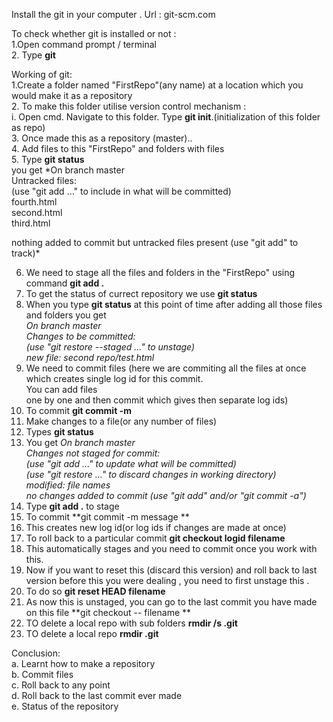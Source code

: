 Install the git in your computer . Url : git-scm.com

To check whether git is installed or not :                                                                                              
1.Open command prompt / terminal                                                                                                  
2. Type **git**                                                                                                                         

Working of git:                                                                                                                         
1.Create a folder named "FirstRepo"(any name) at a location which you would make it as a repository                                    
2. To make this folder utilise version control mechanism :                                                                              
   i. Open cmd. Navigate to this folder. Type **git init**.(initialization of this folder as repo)                                      
3. Once made this as a repository (master)..                                                                                            
4. Add files to this "FirstRepo" and folders with files                                                                                 
5. Type **git status**                                                                                                                   
  you get *On branch master                                                                                                            
  Untracked files:                                                                                                                       
  (use "git add <file>..." to include in what will be committed)                                                                        
        fourth.html                                                                                                              
        second.html                                                                                                                  
        third.html                                                                                                                     

   nothing added to commit but untracked files present (use "git add" to track)*                                                          
  
6. We need to stage all the files and folders in the "FirstRepo" using command **git add .**                                        
7. To get the status of currect repository we use **git status**                                                                      
8. When you type **git status** at this point of time after adding all those files and folders you get                              
    *On branch master                                                                                                                   
     Changes to be committed:                                                                                                           
    (use "git restore --staged <file>..." to unstage)                                                                                   
        new file:   second repo/test.html*                                                                                              
9. We need to commit files (here we are commiting all the files at once which creates single log id for this commit.                     
   You can add files                                                                                                                    
   one by one and then commit which gives then separate log ids)                                                                        
10. To commit **git commit -m <message>**                                                                                              
11. Make changes to a file(or any number of files)                                                                                       
12. Types **git status**                                                                                                               
13. You get *On branch master                                                                                                           
Changes not staged for commit:                                                                                                           
  (use "git add <file>..." to update what will be committed)                                                                             
  (use "git restore <file>..." to discard changes in working directory)                                                                 
        modified:   file names                                                                                                           
no changes added to commit (use "git add" and/or "git commit -a")*                                                                     
14. Type **git add .** to stage                                                                                                     
15. To commit **git commit -m message **                                                                                              
16. This creates new log id(or log ids if changes are made at once)                                                                    
17. To roll back to a particular commit **git checkout logid filename**                                                                 
18. This automatically stages and you need to commit once you work with this.                                                           
19. Now if you want to reset this (discard this version) and roll back to last version before this you were dealing , you need to first
    unstage this .                                                                                                                       
20. To do so **git reset HEAD filename**                                                                                                 
21. As now this is unstaged, you can go to the last commit you have made on this file **git checkout -- filename **   
22.  TO delete a local repo with sub folders **rmdir /s .git**                                                                     
23. TO delete a local repo **rmdir .git**                                                                                              

Conclusion:                                                                                                                             
a. Learnt how to make a repository                                                                                                      
b. Commit files                                                                                                                         
c. Roll back to any point                                                                                                               
d. Roll back to the last commit ever made                                                                                               
e. Status of the repository                                                                                                                                        

    
    
